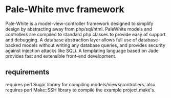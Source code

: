 # Pale-White mvc framework
Pale-White is a model-view-controller framework designed to simplify design by abstracting away from php/sql/html.
PaleWhite models and controllers are compiled to standard php classes to provide easy of support and debugging.
A database abstraction layer allows full use of database-backed models without writing any database queries, and provides security against injection attacks like SQLi.
A templating language based on Jade provides fast and extensible front-end development.

## requirements
requires perl Sugar library for compiling models/views/controllers.
also requires perl Make::SSH library to compile the example project.make's.
